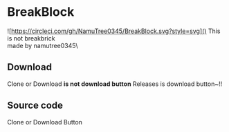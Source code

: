 # BreakBlock
![https://circleci.com/gh/NamuTree0345/BreakBlock.svg?style=svg]()
This is not breakbrick\
made by namutree0345\

## Download
Clone or Download **is not download button**
Releases is download button~!!

## Source code
Clone or Download Button
